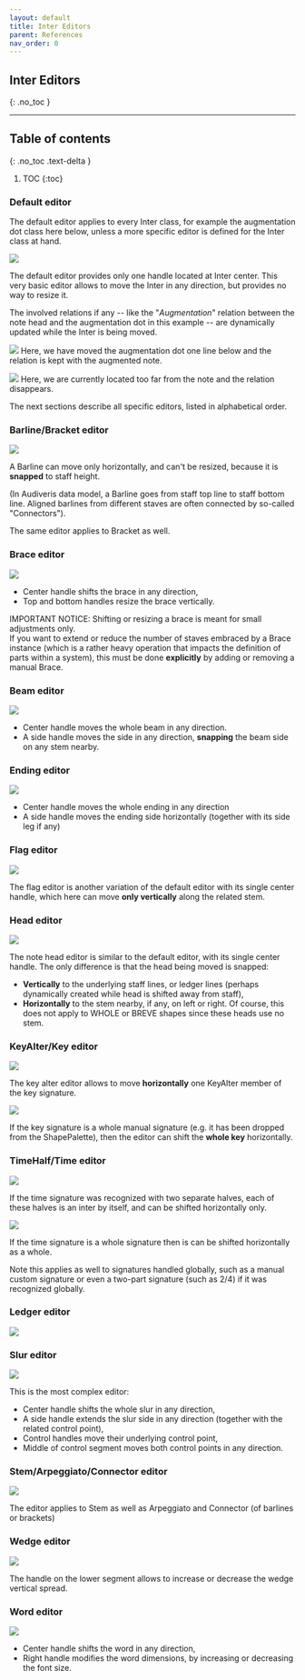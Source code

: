 ```yaml
---
layout: default
title: Inter Editors
parent: References
nav_order: 0
---
```

## Inter Editors
{: .no_toc }

---

## Table of contents
{: .no_toc .text-delta }

1. TOC
{:toc}

### Default editor

The default editor applies to every Inter class, for example the augmentation dot class here below,
unless a more specific editor is defined for the Inter class at hand.

![](../assets/images/aug_dot_edited.png)

The default editor provides only one handle located at Inter center.
This very basic editor allows to move the Inter in any direction, but provides no way to resize it.

The involved relations if any -- like the "_Augmentation_" relation between the note head and the
augmentation dot in this example -- are dynamically updated while the Inter is being moved.

![](../assets/images/aug_dot_edited_2.png)
Here, we have moved the augmentation dot one line below and the relation is
kept with the augmented note.

![](../assets/images/aug_dot_edited_3.png)
Here, we are currently located too far from the note and the relation disappears.

The next sections describe all specific editors, listed in alphabetical order.

### Barline/Bracket editor

![](../assets/images/barline_edited.png)

A Barline can move only horizontally, and can't be resized, because it is **snapped** to
staff height.

(In Audiveris data model, a Barline goes from staff top line to staff bottom line.
Aligned barlines from different staves are often connected by so-called "Connectors").

The same editor applies to Bracket as well.

### Brace editor

![](../assets/images/brace_edited.png)

* Center handle shifts the brace in any direction,
* Top and bottom handles resize the brace vertically.

IMPORTANT NOTICE: Shifting or resizing a brace is meant for small adjustments only.  
If you want to extend or reduce the number of staves embraced by a Brace instance
(which is a rather heavy operation that impacts the definition of parts within a system),
this must be done **explicitly** by adding or removing a manual Brace.

### Beam editor

![](../assets/images/beam_edited.png)

* Center handle moves the whole beam in any direction.
* A side handle moves the side in any direction, **snapping** the beam side on any stem nearby.

### Ending editor

![](../assets/images/ending_edited.png)

* Center handle moves the whole ending in any direction
* A side handle moves the ending side horizontally
(together with its side leg if any)

### Flag editor

![](../assets/images/flag_edited.png)

The flag editor is another variation of the default editor with its single center handle,
which here can move **only vertically** along the related stem.

### Head editor

![](../assets/images/head_edited.png)

The note head editor is similar to the default editor, with its single center handle.
The only difference is that the head being moved is snapped:
* **Vertically** to the underlying staff lines, or ledger lines
  (perhaps dynamically created while head is shifted away from staff),
* **Horizontally** to the stem nearby, if any, on left or right.
Of course, this does not apply to WHOLE or BREVE shapes since these heads use no stem.

### KeyAlter/Key editor

![](../assets/images/key_alter_edited.png)

The key alter editor allows to move **horizontally** one KeyAlter member of the key signature.

![](../assets/images/key_edited.png)

If the key signature is a whole manual signature (e.g. it has been dropped from the ShapePalette),
then the editor can shift the **whole key** horizontally.

### TimeHalf/Time editor

![](../assets/images/time_half_edited.png)

If the time signature was recognized with two separate halves, each of these halves is an inter
by itself, and can be shifted horizontally only.

![](../assets/images/time_whole_edited.png)

If the time signature is a whole signature then is can be shifted horizontally as a whole.

Note this applies as well to signatures handled globally, such as a manual custom signature
or even a two-part signature (such as 2/4) if it was recognized globally.

### Ledger editor

![](../assets/images/ledger_edited.png)

### Slur editor
![](../assets/images/slur_edited.png)

This is the most complex editor:
* Center handle shifts the whole slur in any direction,
* A side handle extends the slur side in any direction
  (together with the related control point),
* Control handles move their underlying control point,
* Middle of control segment moves both control points in any direction.

### Stem/Arpeggiato/Connector editor

![](../assets/images/stem_edited.png)

The editor applies to Stem as well as Arpeggiato and Connector (of barlines or brackets)

### Wedge editor

![](../assets/images/wedge_edited.png)

The handle on the lower segment allows to increase or decrease the wedge vertical spread.

### Word editor

![](../assets/images/word_edited.png)

* Center handle shifts the word in any direction,
* Right handle modifies the word dimensions, by increasing or decreasing the font size.

